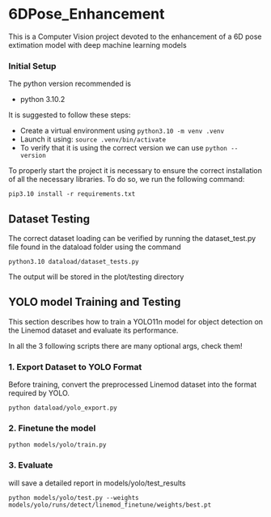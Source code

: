 # 6DPose_Enhancement

This is a Computer Vision project devoted to the enhancement of a 6D pose extimation model with deep machine learning models

### Initial Setup

The python version recommended is

- python 3.10.2

It is suggested to follow these steps:

- Create a virtual environment using `python3.10 -m venv .venv`
- Launch it using: `source .venv/bin/activate`
- To verify that it is using the correct version we can use `python --version`

To properly start the project it is necessary to ensure the correct installation of all the necessary libraries. To do so, we run the following command:

`pip3.10 install -r requirements.txt`

## Dataset Testing

The correct dataset loading can be verified by running the dataset_test.py file found in the dataload folder using the command

`python3.10 dataload/dataset_tests.py`

The output will be stored in the plot/testing directory

## YOLO model Training and Testing

This section describes how to train a YOLO11n model for object detection on the Linemod dataset and evaluate its performance.

In all the 3 following scripts there are many optional args, check them!

### 1. Export Dataset to YOLO Format

Before training, convert the preprocessed Linemod dataset into the format required by YOLO.

`python dataload/yolo_export.py`

### 2. Finetune the model

`python models/yolo/train.py`

### 3. Evaluate

will save a detailed report in models/yolo/test_results

`python models/yolo/test.py --weights models/yolo/runs/detect/linemod_finetune/weights/best.pt`